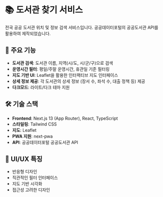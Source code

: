 # 📚 도서관 찾기 서비스

전국 공공 도서관 위치 및 정보 검색 서비스입니다. 공공데이터포털의 공공도서관 API를 활용하여 제작되었습니다.

## 🌟 주요 기능

- **도서관 검색**: 도서관 이름, 지역(시/도, 시/군/구)으로 검색
- **운영시간 필터**: 평일/주말 운영시간, 휴관일 기준 필터링
- **지도 기반 UI**: Leaflet을 활용한 인터랙티브 지도 인터페이스
- **상세 정보 제공**: 각 도서관의 상세 정보 (장서 수, 좌석 수, 대출 정책 등) 제공
- **다크모드**: 라이트/다크 테마 지원

## 🛠 기술 스택

- **Frontend**: Next.js 13 (App Router), React, TypeScript
- **스타일링**: Tailwind CSS
- **지도**: Leaflet
- **PWA 지원**: next-pwa
- **API**: 공공데이터포털 공공도서관 API

<!-- ## 🚀 시작하기

1. 프로젝트 클론
\`\`\`bash
git clone [repository-url]
cd short-library
\`\`\`

2. 의존성 설치
\`\`\`bash
npm install
\`\`\`

3. 개발 서버 실행
\`\`\`bash
npm run dev
\`\`\`

## 📱 PWA 지원

- 오프라인 지원
- 홈 화면 추가 가능
- 앱과 유사한 사용자 경험

## 🔍 주요 API 엔드포인트

- \`GET /api/library\`: 도서관 검색 API
  - Query Parameters:
    - \`libraryName\`: 도서관 이름
    - \`sido\`: 시/도
    - \`sigungu\`: 시/군/구
    - \`operTime\`: 평일 운영시간
    - \`satOperTime\`: 토요일 운영시간 -->

## 🎨 UI/UX 특징

- 반응형 디자인
- 직관적인 필터 인터페이스
- 지도 기반 시각화
- 접근성 고려한 디자인